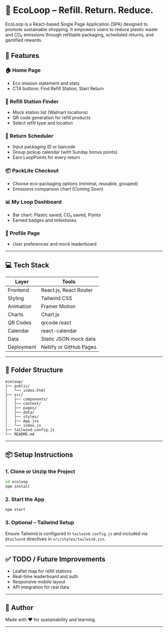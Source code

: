# 🌿 EcoLoop – Refill. Return. Reduce.

EcoLoop is a React-based Single Page Application (SPA) designed to promote sustainable shopping. It empowers users to reduce plastic waste and CO₂ emissions through refillable packaging, scheduled returns, and gamified rewards.

## 🚀 Features

### 🏠 Home Page
- Eco mission statement and stats
- CTA buttons: Find Refill Station, Start Return

### 📍 Refill Station Finder
- Mock station list (Walmart locations)
- QR code generation for refill products
- Select refill type and location

### 🔁 Return Scheduler
- Input packaging ID or barcode
- Group pickup calendar (with Sunday bonus points)
- Earn LoopPoints for every return

### 📦 PackLite Checkout
- Choose eco-packaging options (minimal, reusable, grouped)
- Emissions comparison chart (Coming Soon)

### 📊 My Loop Dashboard
- Bar chart: Plastic saved, CO₂ saved, Points
- Earned badges and milestones

### 👤 Profile Page
- User preferences and mock leaderboard

---

## 💻 Tech Stack

| Layer        | Tools                             |
|--------------|-----------------------------------|
| Frontend     | React.js, React Router            |
| Styling      | Tailwind CSS                      |
| Animation    | Framer Motion                     |
| Charts       | Chart.js                          |
| QR Codes     | qrcode.react                      |
| Calendar     | react-calendar                    |
| Data         | Static JSON mock data             |
| Deployment   | Netlify or GitHub Pages           |

---

## 📁 Folder Structure

```
ecoloop/
├── public/
│   └── index.html
├── src/
│   ├── components/
│   ├── context/
│   ├── pages/
│   ├── data/
│   ├── styles/
│   ├── App.jsx
│   └── index.js
├── tailwind.config.js
└── README.md
```

---

## 📦 Setup Instructions

### 1. Clone or Unzip the Project
```bash
cd ecoloop
npm install
```

### 2. Start the App
```bash
npm start
```

### 3. Optional – Tailwind Setup
Ensure Tailwind is configured in `tailwind.config.js` and included via `@tailwind` directives in `src/styles/tailwind.css`.

---

## ✅ TODO / Future Improvements

- Leaflet map for refill stations
- Real-time leaderboard and auth
- Responsive mobile layout
- API integration for real data

---

## 🧑 Author

Made with ❤️ for sustainability and learning.

---
